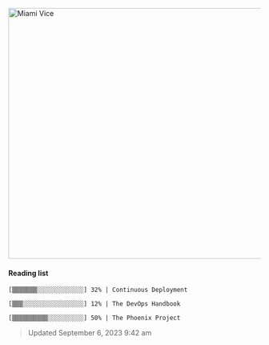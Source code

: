 
[<img src="https://media.giphy.com/media/l0IsIMQkVZ0UK1Q7C/giphy.gif" alt="Miami Vice" width="800" height="500">](https://www.youtube.com/watch?v=-aMCzRj3Syg)

#### Reading list

    [▒▒▒▒▒▒▒░░░░░░░░░░░░░] 32% | Continuous Deployment
    
    [▒▒▒░░░░░░░░░░░░░░░░░] 12% | The DevOps Handbook
    
    [▒▒▒▒▒▒▒▒▒▒░░░░░░░░░░] 50% | The Phoenix Project
    
> Updated September 6, 2023 9:42 am
